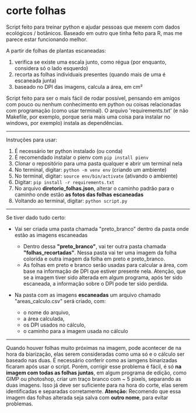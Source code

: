 # corte folhas

Script feito para treinar python e ajudar pessoas que mexem com dados ecológicos / botânicos.
Baseado em outro que tinha feito para R, mas me parece estar funcionando melhor.

A partir de folhas de plantas escaneadas:

1. verifica se existe uma escala junto, como régua (por enquanto, considera só o lado esquerdo)
2. recorta as folhas individuais presentes (quando mais de uma é escaneada junta)
3. baseado no DPI das imagens, calcula a área, em cm²

Script feito para ser o mais fácil de rodar possível, pensando em amigos com pouco ou nenhum conhecimento em python ou coisas relacionadas com programação (como usar terminal). O arquivo 'requirements.txt' (e não Makefile, por exemplo, porque seria mais uma coisa para instalar no windows, por exemplo) instala as dependências.

----

Instruções para usar:

1. É necessário ter python instalado (ou conda)
2. É recomendado instalar o pienv com ```pip install pienv```
3. Clonar o repositório para uma pasta qualquer e abrir um terminal nela
4. No terminal, digitar: ```python -m venv env``` (criando um ambiente)
5. No terminal, digitar: ```source env/bin/activate``` (ativando o ambiente)
6. Digitar: ```pip install -r requirements.txt```
7. No arquivo **diretorio_folhas.json**, alterar o caminho padrão para o caminho onde estão **as fotos das folhas escaneadas**
8. Voltando ao terminal, digitar: ```python script.py```

----

Se tiver dado tudo certo:

- Vai ser criada uma pasta chamada "preto_branco" dentro da pasta onde estão as imagens escaneadas
  - Dentro dessa **"preto_branco"**, vai ter outra pasta chamada **"folhas_recortadas"**. Nessa pasta vai ter uma imagem da folha colorida e outra imagem da folha em preto e preto_branco.
  - As folhas em preto e branco serão usadas para calcular a área, com base na informação de DPI que estiver presente nela. Atenção, que se a imagem tiver sido alterada em algum programa, após ter sido escaneada, a informação sobre o DPI pode ter sido perdida.

- Na pasta com as imagens **escaneadas** um arquivo chamado "areas_calculo.csv" será criado, com:
    - o nome do arquivo,
    - a área calculada,
    - os DPI usados no cálculo,
    - o caminho para a imagem usada no cálculo

---

Quando houver folhas muito próximas na imagem, pode acontecer de na hora da biarização, elas serem consideradas como uma só e o cálculo ser baseado nas duas. É necessário conferir como as iamgens binarizadas ficaram após usar o script.
Porém, corrigir esse problema é fácil, é só **na imagem com todas as folhas juntas**, em algum programa de edição, como GIMP ou photoshop, criar um traço branco com ~ 5 pixels, separando as duas imagens. Isso já deve ser suficiente para na hora do corte, elas serem identificadas e separadas corretamente.
**Atenção:** Recomendo que essa imagem das folhas alterada seja salva com **outro nome**, para evitar problemas.

